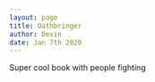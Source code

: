 ```yaml
---
layout: page
title: Oathbringer
author: Devin
date: Jan 7th 2020
---
```

  Super cool book with people fighting 

